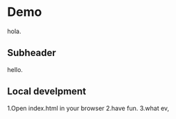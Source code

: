 # Demo

hola.

## Subheader

hello.

## Local develpment

1.Open index.html in your browser
2.have fun.
3.what ev,